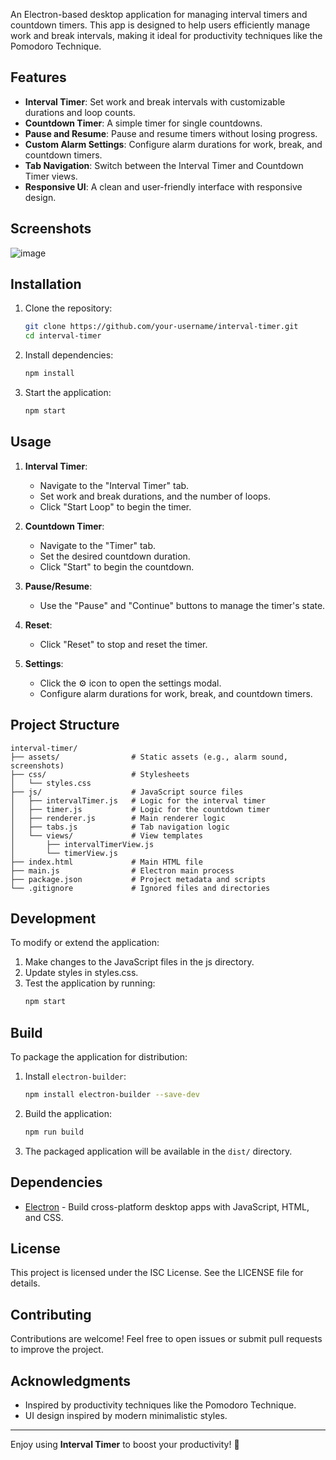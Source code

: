 An Electron-based desktop application for managing interval timers and countdown timers. This app is designed to help users efficiently manage work and break intervals, making it ideal for productivity techniques like the Pomodoro Technique.

## Features

- **Interval Timer**: Set work and break intervals with customizable durations and loop counts.
- **Countdown Timer**: A simple timer for single countdowns.
- **Pause and Resume**: Pause and resume timers without losing progress.
- **Custom Alarm Settings**: Configure alarm durations for work, break, and countdown timers.
- **Tab Navigation**: Switch between the Interval Timer and Countdown Timer views.
- **Responsive UI**: A clean and user-friendly interface with responsive design.

## Screenshots

![image](https://github.com/user-attachments/assets/0557966c-1f66-4777-9895-165fbcbc31ba)


## Installation

1. Clone the repository:
   ```bash
   git clone https://github.com/your-username/interval-timer.git
   cd interval-timer
   ```

2. Install dependencies:
   ```bash
   npm install
   ```

3. Start the application:
   ```bash
   npm start
   ```

## Usage

1. **Interval Timer**:
   - Navigate to the "Interval Timer" tab.
   - Set work and break durations, and the number of loops.
   - Click "Start Loop" to begin the timer.

2. **Countdown Timer**:
   - Navigate to the "Timer" tab.
   - Set the desired countdown duration.
   - Click "Start" to begin the countdown.

3. **Pause/Resume**:
   - Use the "Pause" and "Continue" buttons to manage the timer's state.

4. **Reset**:
   - Click "Reset" to stop and reset the timer.

5. **Settings**:
   - Click the ⚙️ icon to open the settings modal.
   - Configure alarm durations for work, break, and countdown timers.

## Project Structure

```
interval-timer/
├── assets/                # Static assets (e.g., alarm sound, screenshots)
├── css/                   # Stylesheets
│   └── styles.css
├── js/                    # JavaScript source files
│   ├── intervalTimer.js   # Logic for the interval timer
│   ├── timer.js           # Logic for the countdown timer
│   ├── renderer.js        # Main renderer logic
│   ├── tabs.js            # Tab navigation logic
│   └── views/             # View templates
│       ├── intervalTimerView.js
│       └── timerView.js
├── index.html             # Main HTML file
├── main.js                # Electron main process
├── package.json           # Project metadata and scripts
└── .gitignore             # Ignored files and directories
```

## Development

To modify or extend the application:

1. Make changes to the JavaScript files in the js directory.
2. Update styles in styles.css.
3. Test the application by running:
   ```bash
   npm start
   ```

## Build

To package the application for distribution:

1. Install `electron-builder`:
   ```bash
   npm install electron-builder --save-dev
   ```

2. Build the application:
   ```bash
   npm run build
   ```

3. The packaged application will be available in the `dist/` directory.

## Dependencies

- [Electron](https://www.electronjs.org/) - Build cross-platform desktop apps with JavaScript, HTML, and CSS.

## License

This project is licensed under the ISC License. See the LICENSE file for details.

## Contributing

Contributions are welcome! Feel free to open issues or submit pull requests to improve the project.

## Acknowledgments

- Inspired by productivity techniques like the Pomodoro Technique.
- UI design inspired by modern minimalistic styles.

---

Enjoy using **Interval Timer** to boost your productivity! 🚀
